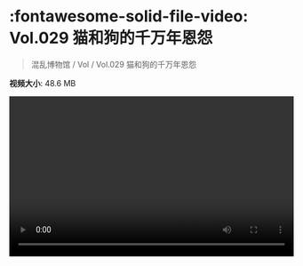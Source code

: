 # :fontawesome-solid-file-video: Vol.029 猫和狗的千万年恩怨

> 混乱博物馆 / Vol / Vol.029 猫和狗的千万年恩怨

**视频大小**: 48.6 MB

<video id="V-04311e389a25079fee5a2028a502f638" width="512" height="288" preload="none" playsinline webkit-playsinline></video>